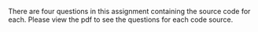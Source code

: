There are four questions in this assignment containing the source code for each. Please view the pdf to see the questions for each code source.

